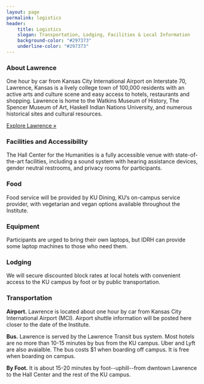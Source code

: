 ```yaml
---
layout: page
permalink: logistics
header: 
    title: Logistics
    slogan: Transportation, Lodging, Facilities & Local Information
    background-color: "#297373"
    underline-color: "#297373"
---
```


### About Lawrence
One hour by car from Kansas City International Airport on Interstate 70, Lawrence, Kansas is a lively college town of 100,000 residents with an active arts and culture scene and easy access to hotels, restaurants and shopping. Lawrence is home to the Watkins Museum of History, The Spencer Museum of Art, Haskell Indian Nations University, and numerous historical sites and cultural resources.

[Explore Lawrence »](https://www.explorelawrence.com/)

### Facilities and Accessibility
The Hall Center for the Humanities is a fully accessible venue with state-of-the-art facilities, including a sound system with hearing assistance devices, gender neutral restrooms, and privacy rooms for participants.

### Food
Food service will be provided by KU Dining, KU’s on-campus service provider, with vegetarian and vegan options available throughout the Institute. 

### Equipment
Participants are urged to bring their own laptops, but IDRH can provide some laptop machines to those who need them. 

### Lodging
We will secure discounted block rates at local hotels with convenient access to the KU campus by foot or by public transportation. 

### Transportation

**Airport.**
Lawrence is located about one hour by car from Kansas City International Airport (MCI). Airport shuttle information will be posted here closer to the date of the Institute.

**Bus.**
Lawrence is served by the Lawrence Transit bus system. Most hotels are no more than 10-15 minutes by bus from the KU campus. Uber and Lyft are also avaialble. The bus costs $1 when boarding off campus. It is free when boarding on campus.

**By Foot.**
It is about 15-20 minutes by foot--uphill--from dwntown Lawrence to the Hall Center and the rest of the KU campus.

